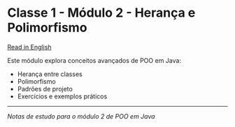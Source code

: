 

# Classe 1 - Módulo 2 - Herança e Polimorfismo

[Read in English](./README.md)

Este módulo explora conceitos avançados de POO em Java:

- Herança entre classes
- Polimorfismo
- Padrões de projeto
- Exercícios e exemplos práticos

---

*Notas de estudo para o módulo 2 de POO em Java*
